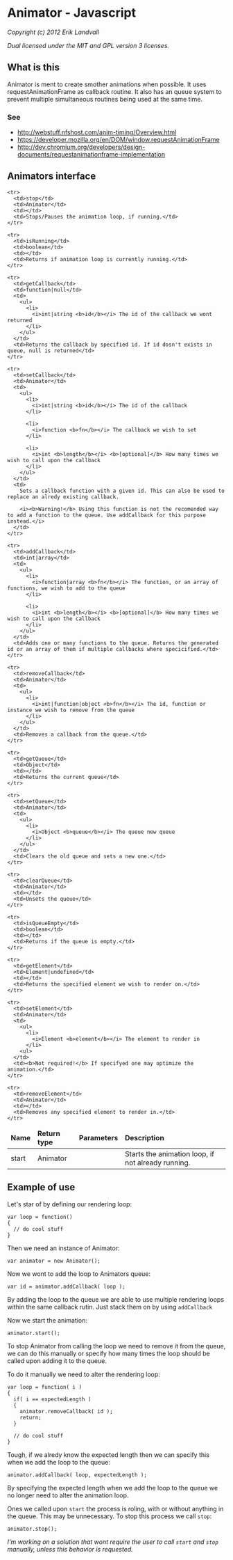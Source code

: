 # Animator - Javascript

*Copyright (c) 2012 Erik Landvall*

*Dual licensed under the MIT and GPL version 3 licenses.*

## What is this
Animator is ment to create smother animations when possible.
It uses requestAnimationFrame as callback routine. 
It also has an queue system to prevent multiple simultaneous routines being used
at the same time.

### See
* http://webstuff.nfshost.com/anim-timing/Overview.html
* https://developer.mozilla.org/en/DOM/window.requestAnimationFrame
* http://dev.chromium.org/developers/design-documents/requestanimationframe-implementation

## Animators interface

<table>
  <thead>
    <tr>
      <td><b>Name</b></td>
      <td><b>Return type</b></td>
      <td><b>Parameters</b></td>
      <td><b>Description</b></td>
    </tr>
  </thead>

  <tbody>
    <tr>
      <td>start</td>
      <td>Animator</td>
      <td></td>
      <td>Starts the animation loop, if not already running.</td>
    </tr>

    <tr>
      <td>stop</td>
      <td>Animator</td>
      <td></td>
      <td>Stops/Pauses the animation loop, if running.</td>
    </tr>

    <tr>
      <td>isRunning</td>
      <td>boolean</td>
      <td></td>
      <td>Returns if animation loop is currently running.</td>
    </tr>

    <tr>
      <td>getCallback</td>
      <td>function|null</td>
      <td>
        <ul>
          <li>
            <i>int|string <b>id</b></i> The id of the callback we wont returned
          </li>
        </ul>
      </td>
      <td>Returns the callback by specified id. If id dosn't exists in queue, null is returned</td>
    </tr>

    <tr>
      <td>setCallback</td>
      <td>Animator</td>
      <td>
        <ul>
          <li>
            <i>int|string <b>id</b></i> The id of the callback
          </li>

          <li>
            <i>function <b>fn</b></i> The callback we wish to set
          </li>

          <li>
            <i>int <b>length</b></i> <b>[optional]</b> How many times we wish to call upon the callback
          </li>
        </ul>
      </td>
      <td>
        Sets a callback function with a given id. This can also be used to replace an alredy existing callback.
   
        <i><b>Warning!</b> Using this function is not the recomended way to add a function to the queue. Use addCallback for this purpose instead.</i>
      </td>
    </tr>

    <tr>
      <td>addCallback</td>
      <td>int|array</td>
      <td>
        <ul>
          <li>
            <i>function|array <b>fn</b></i> The function, or an array of functions, we wish to add to the queue
          </li>

          <li>
            <i>int <b>length</b></i> <b>[optional]</b> How many times we wish to call upon the callback
          </li>
        </ul>
      </td>
      <td>Adds one or many functions to the queue. Returns the generated id or an array of them if multiple callbacks where specicified.</td>
    </tr>

    <tr>
      <td>removeCallback</td>
      <td>Animator</td>
      <td>
        <ul>
          <li>
            <i>int|function|object <b>fn</b></i> The id, function or instance we wish to remove from the queue
          </li>
        </ul>
      </td>
      <td>Removes a callback from the queue.</td>
    </tr>

    <tr>
      <td>getQueue</td>
      <td>Object</td>
      <td></td>
      <td>Returns the current queue</td>
    </tr>

    <tr>
      <td>setQueue</td>
      <td>Animator</td>
      <td>
        <ul>
          <li>
            <i>Object <b>queue</b></i> The queue new queue
          </li>
        </ul>
      </td>
      <td>Clears the old queue and sets a new one.</td>
    </tr>

    <tr>
      <td>clearQueue</td>
      <td>Animator</td>
      <td></td>
      <td>Unsets the queue</td>
    </tr>

    <tr>
      <td>isQueueEmpty</td>
      <td>boolean</td>
      <td></td>
      <td>Returns if the queue is empty.</td>
    </tr>

    <tr>
      <td>getElement</td>
      <td>Element|undefined</td>
      <td></td>
      <td>Returns the specified element we wish to render on.</td>
    </tr>

    <tr>
      <td>setElement</td>
      <td>Animator</td>
      <td>
        <ul>
          <li>
            <i>Element <b>element</b></i> The element to render in
          </li>
        <ul>
      </td>
      <td><b>Not required!</b> If specifyed one may optimize the animation.</td>
    </tr>

    <tr>
      <td>removeElement</td>
      <td>Animator</td>
      <td></td>
      <td>Removes any specified element to render in.</td>
    </tr>
  </tbody>
</table>

## Example of use

Let's star of by defining our rendering loop:

    var loop = function()
    {
      // do cool stuff
    }

Then we need an instance of Animator:

    var animator = new Animator();

Now we wont to add the loop to Animators queue: 

    var id = animator.addCallback( loop );

By adding the loop to the queue we are able to use multiple rendering loops
within the same callback rutin. Just stack them on by using `addCallback`

Now we start the animation:

    animator.start();

To stop Animator from calling the loop we need to remove it from the queue, we can do this manually or specify how many times the loop should be called upon adding it to the queue.

To do it manually we need to alter the rendering loop:

    var loop = function( i )
    {
      if( i == expectedLength )
      {
        animator.removeCallback( id );
        return;
      }

      // do cool stuff
    }

Tough, if we alredy know the expected length then we can specify this when we add the loop to the queue:

    animator.addCallback( loop, expectedLength );

By specifying the expected length when we add the loop to the queue we no longer need to alter the animation loop.

Ones we called upon `start` the process is roling, with or without anything in the queue. This may be unnecessary. To stop this process we call `stop`:

    animator.stop();

*I'm working on a solution that wont require the user to call `start` and `stop` manually, unless this behavior is requested.*